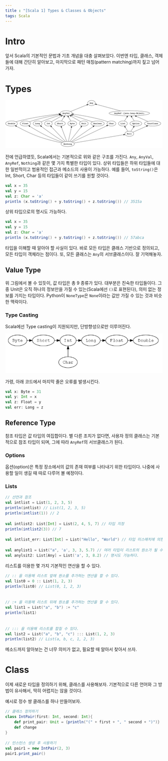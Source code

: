```yaml
---
title : "[Scala 1] Types & Classes & Objects"
tags: Scala
---
```


# Intro
앞서 Scala의 기본적인 문법과 기초 개념을 대충 살펴보았다. 이번엔 타입, 클래스, 객체들에 대해 간단히 알아보고, 마지막으로 패턴 매칭(pattern matching)까지 짚고 넘어가자.


# Types

![](/imgs/scala/1.png)

전에 언급하였듯, Scala에서는 기본적으로 위와 같은 구조를 가진다. `Any`, `AnyVal`, `AnyRef`, `Nothing`과 같은 몇 가지 특별한 타입이 있다. 상위 타입들은 하위 타입들에 대한 일반적이고 범용적인 접근과 메소드의 사용이 가능하다. 예를 들어, `toString()`은 Int, Short, Char 등의 타입들이 같이 쓰기를 원할 것이다. 

```scala
val x = 35
val y = 15
val z: Char = 'a'
println (x.toString() + y.toString() + z.toString()) // 3515a
```

상위 타입으로의 명시도 가능하다.

```scala
val x = 35
val y = 15
val z: Char = 'a'
println (x.toString() + y.toString() + z.toString()) // 57abca
```

타입을 이해할 때 알아야 할 사실이 있다. 바로 모든 타입은 클래스 기반으로 정의되고, 모든 타입이 객체라는 점이다. 또, 모든 클래스는 `Any`의 서브클래스이다. 잘 기억해놓자.


## Value Type
위 그림에서 볼 수 있듯이, 값 타입은 총 9 종류가 있다. 대부분은 친숙한 타입들이다. 그 중 Unit은 오직 하나의 정보만을 가질 수 있는(Scala에선 `()`로 표현된다), 의미 없는 정보를 가지는 타입이다. Python이 `NoneType`은 `None`이라는 값만 가질 수 있는 것과 비슷한 맥락이다.

### Type Casting
Scala에선 Type casting이 지원되지만, 단방향성으로만 이루어진다.

![](/imgs/scala/2.png)

가령, 아래 코드에서 마지막 줄은 오류를 발생시킨다.

```scala
val x: Byte = 31
val y: Int = x
val z: Float = y
val err: Long = z 
```

## Reference Type
참조 타입은 값 타입의 여집합이다. 별 다른 조치가 없다면, 사용자 정의 클래스는 기본적으로 참조 타입이 되며, 그에 따라 `AnyRef`의 서브클래스가 된다.

### Options
옵션(option)은 특정 장소에서의 값의 존재 여부를 나타내기 위한 타입이다. 나중에 사용할 일이 생길 때 따로 다루어 볼 예정이다.

### Lists

```scala
// 선언과 참조
val intlist = List(1, 2, 3, 5)
println(intlist) // List(1, 2, 3, 5)
println(intlist(1)) // 2

val intlist2: List[Int] = List(2, 4, 5, 7) // 타입 지정
println(intlist2(3)) // 7

val intlist_err: List[Int] = List("Hello", "World") // 타입 미스매치에 의한 오류

val anylist1 = List("a", 'a', 3, 3, 5.7) // 여러 타입이 리스트의 원소가 될 수 있다.
val anylsit2: List[Any] = List('a', 3, 8.2) // 명시도 가능하다.
```

리스트를 이용한 몇 가지 기본적인 연산을 할 수 있다.

```scala
// :: 을 이용해 리스트 앞에 원소를 추가하는 연산을 할 수 있다.
val list0 = 0 :: List(1, 2, 3)
println(list0) // List(0, 1, 2, 3)


// :+ 을 이용해 리스트 뒤에 원소를 추가하는 연산을 할 수 있다.
val list1 = List("a", "b") :+ "c"
println(list1)


// ::: 을 이용해 리스트를 합칠 수 있다.
val list2 = List("a", "b", "c") ::: List(1, 2, 3)
println(list2) // List(a, b, c, 1, 2, 3)
```

메소드까지 알아보는 건 너무 의미가 없고, 필요할 때 알아서 찾아서 쓰자.


# Class
이제 새로운 타입을 정의하기 위해, 클래스를 사용해보자. 기본적으로 다른 언어와 그 방법이 유사해서, 딱히 어렵지는 않을 것이다.

예시로 정수 쌍 클래스를 하나 만들어보자.

```scala
// 클래스 정의하기
class IntPair(first: Int, second: Int){
	def print_pair: Unit = {println("(" + first + ", " second + ")")}
	def change
}

// 인스턴스 생성 후 사용하기
val pair1 = new IntPair(2, 3)
pair1.print_pair()
```